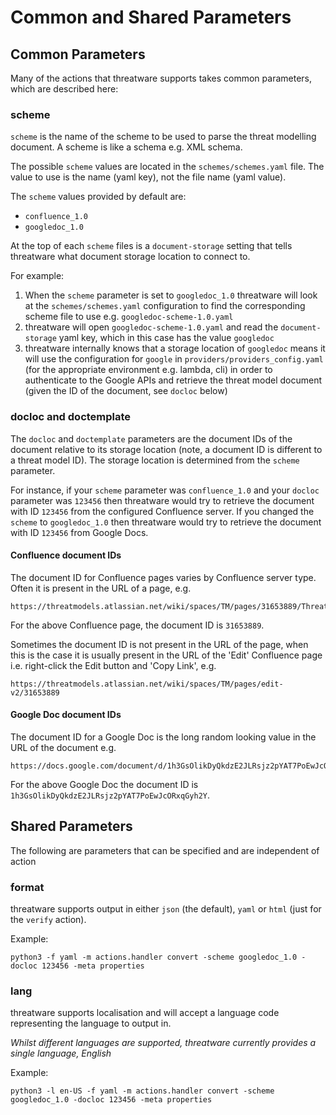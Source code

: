 # Common and Shared Parameters

## Common Parameters

Many of the actions that threatware supports takes common parameters, which are described here:

### scheme

`scheme` is the name of the scheme to be used to parse the threat modelling document.  A scheme is like a schema e.g. XML schema.

The possible `scheme` values are located in the `schemes/schemes.yaml` file.  The value to use is the name (yaml key), not the file name (yaml value).

The `scheme` values provided by default are:

- `confluence_1.0`
- `googledoc_1.0`

At the top of each `scheme` files is a `document-storage` setting that tells threatware what document storage location to connect to.

For example:
1. When the `scheme` parameter is set to `googledoc_1.0` threatware will look at the `schemes/schemes.yaml` configuration to find the corresponding scheme file to use e.g. `googledoc-scheme-1.0.yaml`
1. threatware will open `googledoc-scheme-1.0.yaml` and read the `document-storage` yaml key, which in this case has the value `googledoc`
1. threatware internally knows that a storage location of `googledoc` means it will use the configuration for `google` in `providers/providers_config.yaml` (for the appropriate environment e.g. lambda, cli) in order to authenticate to the Google APIs and retrieve the threat model document (given the ID of the document, see `docloc` below)

### docloc and doctemplate

The `docloc` and `doctemplate` parameters are the document IDs of the document relative to its storage location (note, a document ID is different to a threat model ID).  The storage location is determined from the `scheme` parameter.

For instance, if your `scheme` parameter was `confluence_1.0` and your `docloc` parameter was `123456` then threatware would try to retrieve the document with ID `123456` from the configured Confluence server.  If you changed the `scheme` to `googledoc_1.0` then threatware would try to retrieve the document with ID `123456` from Google Docs.

#### Confluence document IDs

The document ID for Confluence pages varies by Confluence server type.  Often it is present in the URL of a page, e.g.

    https://threatmodels.atlassian.net/wiki/spaces/TM/pages/31653889/Threat+Model+1

For the above Confluence page, the document ID is `31653889`.

Sometimes the document ID is not present in the URL of the page, when this is the case it is usually present in the URL of the 'Edit' Confluence page i.e. right-click the Edit button and 'Copy Link', e.g.

    https://threatmodels.atlassian.net/wiki/spaces/TM/pages/edit-v2/31653889

#### Google Doc document IDs

The document ID for a Google Doc is the long random looking value in the URL of the document e.g.

    https://docs.google.com/document/d/1h3GsOlikDyQkdzE2JLRsjz2pYAT7PoEwJcORxqGyh2Y/edit?

For the above Google Doc the document ID is `1h3GsOlikDyQkdzE2JLRsjz2pYAT7PoEwJcORxqGyh2Y`.

## Shared Parameters

The following are parameters that can be specified and are independent of action

### format

threatware supports output in either `json` (the default), `yaml` or `html` (just for the `verify` action).

Example:

    python3 -f yaml -m actions.handler convert -scheme googledoc_1.0 -docloc 123456 -meta properties

### lang

threatware supports localisation and will accept a language code representing the language to output in.

*Whilst different languages are supported, threatware currently provides a single language, English*

Example:

    python3 -l en-US -f yaml -m actions.handler convert -scheme googledoc_1.0 -docloc 123456 -meta properties